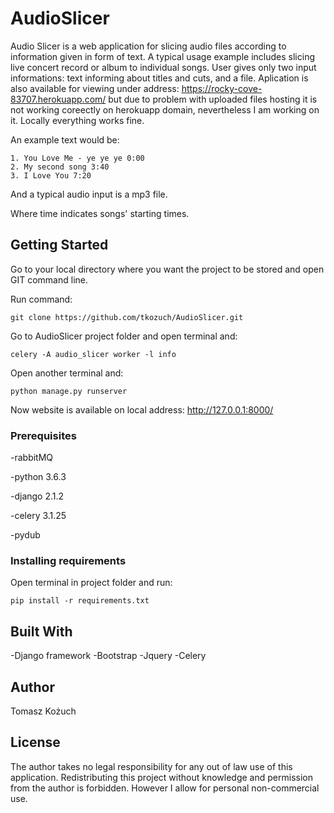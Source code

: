 # AudioSlicer

Audio Slicer is a web application for slicing audio files according to information given in form of text. A typical usage example includes slicing live concert record or album to individual songs. User gives only two input informations: text informing about titles and cuts, and a file. Aplication is also available for viewing under address: https://rocky-cove-83707.herokuapp.com/ but due to problem with uploaded files hosting it is not working coreectly on herokuapp domain, nevertheless I am working on it. Locally everything works fine.

An example text would be:
```
1. You Love Me - ye ye ye 0:00
2. My second song 3:40
3. I Love You 7:20
```

And a typical audio input is a mp3 file.

Where time indicates songs' starting times.

## Getting Started

Go to your local directory where you want the project to be stored and open GIT command line. 

Run command:
```
git clone https://github.com/tkozuch/AudioSlicer.git
```
Go to AudioSlicer project folder and open terminal and:
```
celery -A audio_slicer worker -l info
```

Open another terminal and:

```
python manage.py runserver
```

Now website is available on local address: http://127.0.0.1:8000/

### Prerequisites

-rabbitMQ

-python 3.6.3

-django 2.1.2

-celery 3.1.25

-pydub


### Installing requirements

Open terminal in project folder and run:

```
pip install -r requirements.txt
```

## Built With
-Django framework
-Bootstrap
-Jquery
-Celery

## Author

Tomasz Kożuch

## License

The author takes no legal responsibility for any out of law use of this application.
Redistributing this project without knowledge and permission from the author is forbidden. However I allow for personal non-commercial use.

